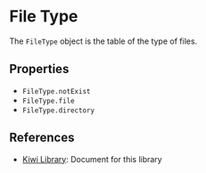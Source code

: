 # File Type

The `FileType` object is the table of the type of files.

## Properties
* `FileType.notExist`
* `FileType.file`
* `FileType.directory`

## References
* [Kiwi Library](https://github.com/steelwheels/KiwiScript/blob/master/KiwiLibrary/Document/Library.md): Document for this library
